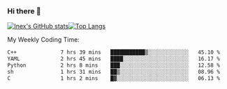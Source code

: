 ### Hi there 👋
[![lnex's GitHub stats](https://github-readme-stats.vercel.app/api?username=lnexenl&count_private=true&show_icons=true)](https://github.com/anuraghazra/github-readme-stats)[![Top Langs](https://github-readme-stats.vercel.app/api/top-langs/?username=lnexenl&layout=compact&langs_count=8&exclude_repo=32-bit-MIPS-CPU)](https://github.com/anuraghazra/github-readme-stats)

My Weekly Coding Time:
<!--START_SECTION:waka-->

```txt
C++              7 hrs 39 mins   ███████████▒░░░░░░░░░░░░░   45.10 %
YAML             2 hrs 45 mins   ████░░░░░░░░░░░░░░░░░░░░░   16.17 %
Python           2 hrs 8 mins    ███░░░░░░░░░░░░░░░░░░░░░░   12.58 %
sh               1 hrs 31 mins   ██▒░░░░░░░░░░░░░░░░░░░░░░   08.96 %
C                1 hrs 2 mins    █▓░░░░░░░░░░░░░░░░░░░░░░░   06.13 %
```

<!--END_SECTION:waka-->
